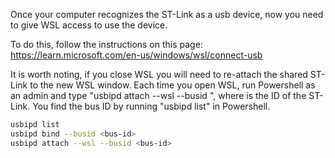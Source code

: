 Once your computer recognizes the ST-Link as a usb device, now you need to give WSL access to use the device.

To do this, follow the instructions on this page: https://learn.microsoft.com/en-us/windows/wsl/connect-usb 

It is worth noting, if you close WSL you will need to re-attach the shared ST-Link to the new WSL window.
Each time you open WSL, run Powershell as an admin and type "usbipd attach --wsl --busid <busid>", where <busid> is the ID of the ST-Link.
You find the bus ID by running "usbipd list" in Powershell.

```bash
usbipd list
usbipd bind --busid <bus-id>
usbipd attach --wsl --busid <bus-id>
```
